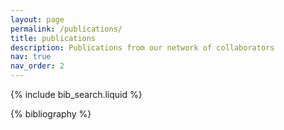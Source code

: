 ```yaml
---
layout: page
permalink: /publications/
title: publications
description: Publications from our network of collaborators
nav: true
nav_order: 2
---
```


<!-- _pages/publications.md -->

<!-- Bibsearch Feature -->

{% include bib_search.liquid %}

<div class="publications">

{% bibliography %}

</div>

